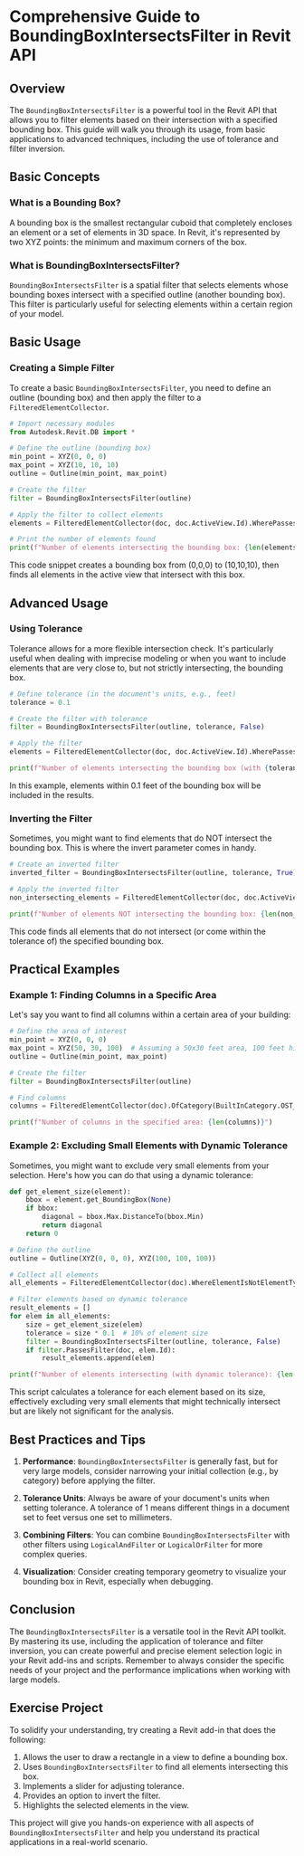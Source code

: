 # Comprehensive Guide to BoundingBoxIntersectsFilter in Revit API

## Overview

The `BoundingBoxIntersectsFilter` is a powerful tool in the Revit API that allows you to filter elements based on their intersection with a specified bounding box. This guide will walk you through its usage, from basic applications to advanced techniques, including the use of tolerance and filter inversion.

## Basic Concepts

### What is a Bounding Box?

A bounding box is the smallest rectangular cuboid that completely encloses an element or a set of elements in 3D space. In Revit, it's represented by two XYZ points: the minimum and maximum corners of the box.

### What is BoundingBoxIntersectsFilter?

`BoundingBoxIntersectsFilter` is a spatial filter that selects elements whose bounding boxes intersect with a specified outline (another bounding box). This filter is particularly useful for selecting elements within a certain region of your model.

## Basic Usage

### Creating a Simple Filter

To create a basic `BoundingBoxIntersectsFilter`, you need to define an outline (bounding box) and then apply the filter to a `FilteredElementCollector`.

```python
# Import necessary modules
from Autodesk.Revit.DB import *

# Define the outline (bounding box)
min_point = XYZ(0, 0, 0)
max_point = XYZ(10, 10, 10)
outline = Outline(min_point, max_point)

# Create the filter
filter = BoundingBoxIntersectsFilter(outline)

# Apply the filter to collect elements
elements = FilteredElementCollector(doc, doc.ActiveView.Id).WherePasses(filter).ToElements()

# Print the number of elements found
print(f"Number of elements intersecting the bounding box: {len(elements)}")
```

This code snippet creates a bounding box from (0,0,0) to (10,10,10), then finds all elements in the active view that intersect with this box.

## Advanced Usage

### Using Tolerance

Tolerance allows for a more flexible intersection check. It's particularly useful when dealing with imprecise modeling or when you want to include elements that are very close to, but not strictly intersecting, the bounding box.

```python
# Define tolerance (in the document's units, e.g., feet)
tolerance = 0.1

# Create the filter with tolerance
filter = BoundingBoxIntersectsFilter(outline, tolerance, False)

# Apply the filter
elements = FilteredElementCollector(doc, doc.ActiveView.Id).WherePasses(filter).ToElements()

print(f"Number of elements intersecting the bounding box (with {tolerance} tolerance): {len(elements)}")
```

In this example, elements within 0.1 feet of the bounding box will be included in the results.

### Inverting the Filter

Sometimes, you might want to find elements that do NOT intersect the bounding box. This is where the invert parameter comes in handy.

```python
# Create an inverted filter
inverted_filter = BoundingBoxIntersectsFilter(outline, tolerance, True)

# Apply the inverted filter
non_intersecting_elements = FilteredElementCollector(doc, doc.ActiveView.Id).WherePasses(inverted_filter).ToElements()

print(f"Number of elements NOT intersecting the bounding box: {len(non_intersecting_elements)}")
```

This code finds all elements that do not intersect (or come within the tolerance of) the specified bounding box.

## Practical Examples

### Example 1: Finding Columns in a Specific Area

Let's say you want to find all columns within a certain area of your building:

```python
# Define the area of interest
min_point = XYZ(0, 0, 0)
max_point = XYZ(50, 30, 100)  # Assuming a 50x30 feet area, 100 feet high
outline = Outline(min_point, max_point)

# Create the filter
filter = BoundingBoxIntersectsFilter(outline)

# Find columns
columns = FilteredElementCollector(doc).OfCategory(BuiltInCategory.OST_Columns).WherePasses(filter).ToElements()

print(f"Number of columns in the specified area: {len(columns)}")
```

### Example 2: Excluding Small Elements with Dynamic Tolerance

Sometimes, you might want to exclude very small elements from your selection. Here's how you can do that using a dynamic tolerance:

```python
def get_element_size(element):
    bbox = element.get_BoundingBox(None)
    if bbox:
        diagonal = bbox.Max.DistanceTo(bbox.Min)
        return diagonal
    return 0

# Define the outline
outline = Outline(XYZ(0, 0, 0), XYZ(100, 100, 100))

# Collect all elements
all_elements = FilteredElementCollector(doc).WhereElementIsNotElementType().ToElements()

# Filter elements based on dynamic tolerance
result_elements = []
for elem in all_elements:
    size = get_element_size(elem)
    tolerance = size * 0.1  # 10% of element size
    filter = BoundingBoxIntersectsFilter(outline, tolerance, False)
    if filter.PassesFilter(doc, elem.Id):
        result_elements.append(elem)

print(f"Number of elements intersecting (with dynamic tolerance): {len(result_elements)}")
```

This script calculates a tolerance for each element based on its size, effectively excluding very small elements that might technically intersect but are likely not significant for the analysis.

## Best Practices and Tips

1. **Performance**: `BoundingBoxIntersectsFilter` is generally fast, but for very large models, consider narrowing your initial collection (e.g., by category) before applying the filter.

2. **Tolerance Units**: Always be aware of your document's units when setting tolerance. A tolerance of 1 means different things in a document set to feet versus one set to millimeters.

3. **Combining Filters**: You can combine `BoundingBoxIntersectsFilter` with other filters using `LogicalAndFilter` or `LogicalOrFilter` for more complex queries.

4. **Visualization**: Consider creating temporary geometry to visualize your bounding box in Revit, especially when debugging.

## Conclusion

The `BoundingBoxIntersectsFilter` is a versatile tool in the Revit API toolkit. By mastering its use, including the application of tolerance and filter inversion, you can create powerful and precise element selection logic in your Revit add-ins and scripts. Remember to always consider the specific needs of your project and the performance implications when working with large models.

## Exercise Project

To solidify your understanding, try creating a Revit add-in that does the following:

1. Allows the user to draw a rectangle in a view to define a bounding box.
2. Uses `BoundingBoxIntersectsFilter` to find all elements intersecting this box.
3. Implements a slider for adjusting tolerance.
4. Provides an option to invert the filter.
5. Highlights the selected elements in the view.

This project will give you hands-on experience with all aspects of `BoundingBoxIntersectsFilter` and help you understand its practical applications in a real-world scenario.
